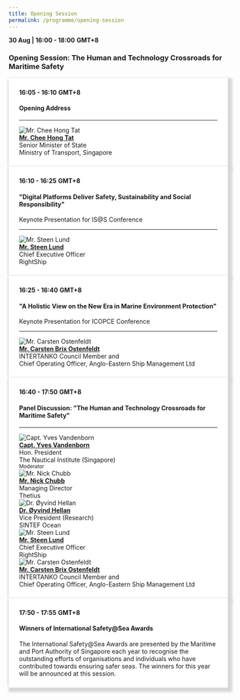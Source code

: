 ```yaml
---
title: Opening Session
permalink: /programme/opening-session
---
```

<div>
  <b>30 Aug | 16:00 - 18:00</b>&nbsp;<b>GMT+8</b>
  <h3>Opening Session: The Human and Technology Crossroads for Maritime Safety</h3>
</div>
<section>
  <div class="bp-container is-fluid">
    <div class="row">
      <div class="col is-full"> 
        <div class="row">
          <div class="col is-12">
            <div class="border bg-light h-100 position-relative">
              <div class="p-4">
                <div class="programme-time"><b>16:05 - 16:10</b>&nbsp;<b>GMT+8</b></div>
                <h4 class="programme-title">Opening Address</h4>
                <div class="programme-description readmore">
                </div>
                <hr class="my-3 border-primary">
                <div class="speakers px-2">
                  <div class="row">
                    <div class="col is-6 prog-speaker">
                      <div class="row">
                        <div class="col is-4">
                          <img src="images/speakers/CheeHongTat.png" alt="Mr. Chee Hong Tat" class="speaker-image mb-4">
                        </div>
                        <div class="col is-8">
                          <div class="speaker-name text-ellipsis">
                            <a href="/Mr-Chee-Hong-Tat" class="speaker-name text-ellipsis" rel="noopener"><b>Mr. Chee Hong Tat</b></a>
                          </div>
                          <div class="text-ellipsis speaker-position">
                            Senior Minister of State
                          </div>
                          <div class="text-ellipsis speaker-company">
                            Ministry of Transport, Singapore
                          </div>
                        </div>
                      </div>
                    </div>
                  </div>
                </div>
              </div>
            </div>
          </div>
        </div>
      </div>
    </div>
  </div>
</section>
<section>
  <div class="bp-container is-fluid">
    <div class="row">
      <div class="col is-full"> 
        <div class="row">
          <div class="col is-12">
            <div class="border bg-light h-100 position-relative">
              <div class="p-4">
                <div class="programme-time"><b>16:10 - 16:25</b>&nbsp;<b>GMT+8</b></div>
                <h4 class="programme-title">"Digital Platforms Deliver Safety, Sustainability and Social Responsibility" <br></h4> Keynote Presentation for IS@S Conference
                <div class="programme-description readmore">
                </div>
                <hr class="my-3 border-primary">
                <div class="speakers px-2">
                  <div class="row">
                    <div class="col is-6 prog-speaker">
                      <div class="row">
                        <div class="col is-4">
                          <img src="images/speakers/Steen-Lund.png" alt="Mr. Steen Lund" class="speaker-image mb-4">
                        </div>
                        <div class="col is-8">
                          <div class="speaker-name text-ellipsis">
                            <a href="/Mr-Steen-Lund" class="speaker-name text-ellipsis" rel="noopener"><b>Mr. Steen Lund</b></a>
                          </div>
                          <div class="text-ellipsis speaker-position">
                            Chief Executive Officer                   
                          </div>
                          <div class="text-ellipsis speaker-company">
                            RightShip                 
                          </div>
                        </div>
                      </div>
                    </div>
                  </div>
                </div>
              </div>
            </div>
          </div>
        </div>
      </div>
    </div>
  </div>
</section>
<section>
  <div class="bp-container is-fluid">
    <div class="row">
      <div class="col is-full"> 
        <div class="row">
          <div class="col is-12">
            <div class="border bg-light h-100 position-relative">
              <div class="p-4">
                <div class="programme-time"><b>16:25 - 16:40</b>&nbsp;<b>GMT+8</b></div>
                <h4 class="programme-title">"A Holistic View on the New Era in Marine Environment Protection" <br></h4> Keynote Presentation for ICOPCE Conference
                <div class="programme-description readmore">
                </div>
                <hr class="my-3 border-primary">
                <div class="speakers px-2">
                  <div class="row">
                    <div class="col is-6 prog-speaker">
                      <div class="row">
                        <div class="col is-4">
                          <img src="images/speakers/Carsten-Ostenfeldt1.png" alt="Mr. Carsten Ostenfeldt" class="speaker-image mb-4">
                        </div>
                        <div class="col is-8">
                          <div class="speaker-name text-ellipsis">
                            <a href="/mr-carsten-ostenfeldt" class="speaker-name text-ellipsis" rel="noopener"><b>Mr. Carsten Brix Ostenfeldt</b></a>
                          </div>
                          <div class="text-ellipsis speaker-position">
                            INTERTANKO Council Member and 
                          </div>
                          <div class="text-ellipsis speaker-company">
                            Chief Operating Officer, Anglo-Eastern Ship Management Ltd
                          </div>
                        </div>
                      </div>
                    </div>
                  </div>
                </div>
              </div>
            </div>
          </div>
        </div>
      </div>
    </div>
  </div>
</section>
<section>
  <div class="bp-container is-fluid">
    <div class="row">
      <div class="col is-full"> 
        <div class="row">
          <div class="col is-12">
            <div class="border bg-light h-100 position-relative">
              <div class="p-4">
                <div class="programme-time"><b>16:40 - 17:50</b>&nbsp;<b>GMT+8</b></div>
                <h4 class="programme-title">Panel Discussion: "The Human and Technology Crossroads for Maritime Safety"</h4>
                <div class="programme-description readmore">
                </div>
                <hr class="my-3 border-primary">
                <div class="speakers px-2">
                  <div class="row">
                    <div class="col is-6 prog-speaker">
                      <div class="row">
                        <div class="col is-4">
                          <img src="images/speakers/YvesVandenborn.png" alt="Capt. Yves Vandenborn" class="speaker-image mb-4">
                        </div>
                        <div class="col is-8">
                          <div class="speaker-name text-ellipsis">
                            <a href="/Capt-Yves-Vandenborn" class="speaker-name text-ellipsis" rel="noopener"><b>Capt. Yves Vandenborn</b></a>
                          </div>
                          <div class="text-ellipsis speaker-position">Hon. President</div>
                          <div class="text-ellipsis speaker-company">The Nautical Institute (Singapore)</div>
                          <div class="speaker-role text-ellipsis text-muted">
                            <small>Moderator</small>
                          </div>
                        </div>
                      </div>
                    </div>
                    <div class="col is-6 prog-speaker">
                    </div>
                  </div>
                  <div class="row">
                    <div class="col is-6 prog-speaker">
                      <div class="row">
                        <div class="col is-4">
                          <img src="images/speakers/Nick-Chubb.png" alt="Mr. Nick Chubb" class="speaker-image mb-4">
                        </div>
                        <div class="col is-8">
                          <div class="speaker-name text-ellipsis">
                            <a href="/Mr-Nick-Chubb" class="speaker-name text-ellipsis" rel="noopener"><b>Mr. Nick Chubb</b></a>
                          </div>
                          <div class="text-ellipsis speaker-position">Managing Director</div>
                          <div class="text-ellipsis speaker-company">Thetius</div>
                        </div>
                      </div>
                    </div>
                    <div class="col is-6 prog-speaker">
                      <div class="row">
                        <div class="col is-4">
                          <img src="images/speakers/Oyvind-Hellan.png" alt="Dr. Øyvind Hellan" class="speaker-image mb-4">
                        </div>
                        <div class="col is-8">
                          <div class="speaker-name text-ellipsis">
                            <a href="/dr-oyvind-hellan" class="speaker-name text-ellipsis" rel="noopener"><b>Dr. Øyvind Hellan</b></a>
                          </div>
                          <div class="speaker-position text-ellipsis">Vice President (Research)</div>
                          <div class="speaker-company text-ellipsis">SINTEF Ocean</div>
                        </div>
                      </div>
                    </div>
                  </div>
                  <div class="row">
                    <div class="col is-6 prog-speaker">
                      <div class="row">
                        <div class="col is-4">
                          <img src="images/speakers/Steen-Lund.png" alt="Mr. Steen Lund" class="speaker-image mb-4">
                        </div>
                        <div class="col is-8">
                          <div class="speaker-name text-ellipsis">
                            <a href="/Mr-Steen-Lund" class="speaker-name text-ellipsis" rel="noopener"><b>Mr. Steen Lund</b></a>
                          </div>
                          <div class="text-ellipsis speaker-position">
                            Chief Executive Officer                   
                          </div>
                          <div class="text-ellipsis speaker-company">
                            RightShip 
                          </div>
                        </div>
                      </div>
                    </div>
                    <div class="col is-6 prog-speaker">
                      <div class="row">
                        <div class="col is-4">
                          <img src="images/speakers/Carsten-Ostenfeldt1.png" alt="Mr. Carsten Ostenfeldt" class="speaker-image mb-4">
                        </div>
                        <div class="col is-8">
                          <div class="speaker-name text-ellipsis">
                            <a href="/mr-carsten-ostenfeldt" class="speaker-name text-ellipsis" rel="noopener"><b>Mr. Carsten Brix Ostenfeldt</b></a>
                          </div>
                          <div class="text-ellipsis speaker-position">
                            INTERTANKO Council Member and 
                          </div>
                          <div class="text-ellipsis speaker-company">
                            Chief Operating Officer, Anglo-Eastern Ship Management Ltd</div>
                        </div>
                      </div>
                    </div>
                  </div>
                </div>
              </div>
            </div>
          </div>
        </div>
      </div>
    </div>
  </div>
</section>
<section>
  <div class="bp-container is-fluid">
    <div class="row">
      <div class="col is-full"> 
        <div class="row">
          <div class="col is-12">
            <div class="border bg-light h-100 position-relative">
              <div class="p-4">
                <div class="programme-time"><b>17:50 - 17:55</b>&nbsp;<b>GMT+8</b></div>
                <h4 class="programme-title">Winners of International Safety@Sea Awards<br></h4>
								The International Safety@Sea Awards are presented by the Maritime and Port Authority of Singapore each year to recognise the outstanding efforts of organisations and individuals who have contributed towards ensuring safer seas. The winners for this year will be announced at this session.
              </div>
            </div>
          </div>
        </div>
      </div>
    </div>
  </div>
</section>

<style type="text/css"> 
    .is-left{
      text-align: left;
    }
    .content h4{
      font-weight: 500; 
      color: #337B9A !important;
      margin-top: 1rem;
    }
    .bg-light {
      background-color: #fff !important;
      box-shadow: 5px 5px 5px 5px rgb(215 215 215), -5px 0 6px -4px rgb(215 215 215);
    }
    .p-4 {
      padding: 1.5rem!important;
    }
  .content a {text-decoration:none;}
	.content h3 { margin-top: 1rem;}
</style>